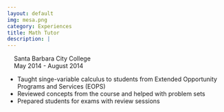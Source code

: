 ```yaml
---
layout: default
img: mesa.png
category: Experiences
title: Math Tutor
description: |
---
```

&nbsp;&nbsp;  <i class="fa fa-briefcase alt-font"></i>&nbsp;Santa Barbara City College
<br>
&nbsp;&nbsp;  <i class="fa fa-calendar"></i>&nbsp;May 2014 - August 2014

* Taught singe-variable calculus to students from Extended Opportunity Programs and Services (EOPS)
* Reviewed concepts from the course and helped with problem sets
* Prepared students for exams with review sessions
